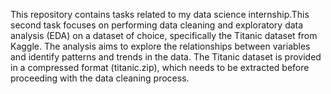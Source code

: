  This repository contains tasks related to my data science internship.This second task focuses on performing data cleaning and exploratory data analysis (EDA) on a dataset of choice, specifically the Titanic dataset from Kaggle. The analysis aims to explore the relationships between variables and identify patterns and trends in the data. The Titanic dataset is provided in a compressed format (titanic.zip), which needs to be extracted before proceeding with the data cleaning process.

